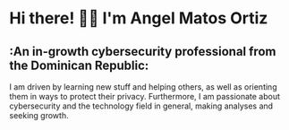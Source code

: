 # Hi there! 🧑‍💻 I'm Angel Matos Ortiz

## :An in-growth cybersecurity professional from the Dominican Republic:

I am driven by learning new stuff and helping others, as well as orienting them in ways to protect their privacy. Furthermore, I am passionate about cybersecurity and the technology field in general, making analyses and seeking growth.

<!--
**Xaneel/Xaneel** is a ✨ _special_ ✨ repository because its `README.md` (this file) appears on your GitHub profile.

Here are some ideas to get you started:

- 🔭 I’m currently working on ...
- 🌱 I’m currently learning ...
- 👯 I’m looking to collaborate on ...
- 🤔 I’m looking for help with ...
- 💬 Ask me about ...
- 📫 How to reach me: ...
- 😄 Pronouns: ...
- ⚡ Fun fact: ...
-->
